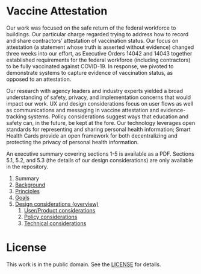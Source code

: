 # Vaccine Attestation

Our work was focused on the safe return of the federal workforce to buildings. Our particular charge regarded trying to address how to record and share contractors’ attestation of vaccination status. Our focus on attestation (a statement whose truth is asserted without evidence) changed three weeks into our effort, as Executive Orders 14042 and 14043 together established requirements for the federal workforce (including contractors) to be fully vaccinated against COVID-19. In response, we pivoted to demonstrate systems to capture evidence of vaccination status, as opposed to an attestation.

Our research with agency leaders and industry experts yielded a broad understanding of safety, privacy, and implementation concerns that would impact our work. UX and design considerations focus on user flows as well as communications and messaging in vaccine attestation and evidence-tracking systems. Policy considerations suggest ways that education and safety can, in the future, be kept at the fore. Our technology leverages open standards for representing and sharing personal health information; Smart Health Cards provide an open framework for both decentralizing and protecting the privacy of personal health information.

An executive summary covering sections 1-5 is available as a PDF. Sections 5.1, 5.2, and 5.3 (the details of our design considerations) are only available in the repository.

1. Summary
2. [Background](020-background.md)
3. [Principles](030-principles.md)
4. [Goals](040-goals.md)
5. [Design considerations (overview)](050-design-considerations.md)
   1. [User/Product considerations](051-users-product-and-more.md)
   2. [Policy considerations](052-policy.md)
   3. [Technical considerations](053-technical.md)



# License

This work is in the public domain. See the [LICENSE](LICENSE.md) for details.